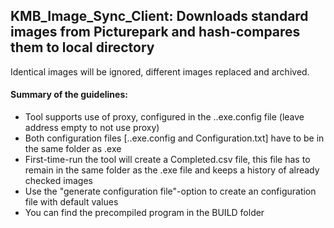 ## KMB_Image_Sync_Client: Downloads standard images from Picturepark and hash-compares them to local directory

Identical images will be ignored, different images replaced and archived.


#### Summary of the guidelines:

* Tool supports use of proxy, configured in the ..exe.config file (leave address empty to not use proxy)
* Both configuration files [..exe.config and Configuration.txt] have to be in the same folder as .exe
* First-time-run the tool will create a Completed.csv file, this file has to remain in the same folder as the .exe file and keeps a history of already checked images
* Use the "generate configuration file"-option to create an configuration file with default values
* You can find the precompiled program in the BUILD folder 